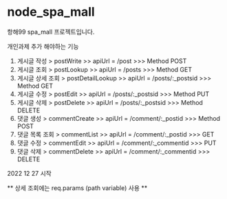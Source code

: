 # node_spa_mall

항해99 spa_mall 프로젝트입니다.

개인과제 추가 해야하는 기능

1. 게시글 작성 > postWrite >> apiUrl = /post >>> Method POST
2. 게시글 조회 > postLookup >> apiUrl = /posts >>> Method GET
3. 게시글 상세 조회 > postDetailLookup >> apiUrl = /posts/:_postsid >>> Method GET
4. 게시글 수정 > postEdit >> apiUrl = /posts/:_postsid >>> Method PUT
5. 게시글 삭제 > postDelete >> apiUrl = /posts/:_postsid >>> Method DELETE
6. 댓글 생성 > commentCreate >> apiUrl = /comment/:_postid >>> Method POST
7. 댓글 목록 조회 > commentList >> apiUrl = /comment/:_postid >>> GET
8. 댓글 수정 > commentEdit >> apiUrl = /comment/:_commentid >>> PUT
9. 댓글 삭제 > commentDelete >> apiUrl = /comment/:_commentid >>> DELETE

2022 12 27 시작

** 상세 조회에는 req.params (path variable) 사용 **
